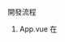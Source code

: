 開發流程

1. App.vue 在 <style lang="scss"> 底下 import bootstrap 進來
2. assets 底下新增 all.scss
3. Under assets folder, create a new folder with name "helpers", add a new file "\_variables" (content is from node_modules > bootstrap > scss > \_variables.scss)

4. npm install --save axios vue-axios

如何將 bootstrap component 加入到專案裡?

1. 新增一個 Vue component
2. 將 BS 中的 template 貼上
3. 將 BS Modal js 引入
4. 將 component 實體化 (const modal = new Model(DOM 元素))

- 在 mounted phase 建立一個 Modal
- 將 modal 的 DOM 參數指定到 HTML template 上
  - 需在 modal template 加上 ref="modal" 以取得 DOM 元素
  - modal 的 DOM 參數改為 this.$refs.modal
- 在 data 中新增一個物件儲存 modal，並將新建立的 Modal 實體儲存至這個變數

5. 回到 Views 將 modal component import 進來
6. 將 component 進行區域註冊，並將 Modal component 加入至 template 中

